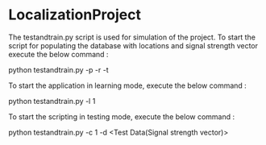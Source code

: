 # LocalizationProject

The testandtrain.py script is used for simulation of the project. To start the script for populating the database with locations and signal strength vector execute the below command :

python testandtrain.py -p -r <Number of Data points> -t <Number of transmitters>

To start the application in learning mode, execute the below command :

python testandtrain.py -l 1

To start the scripting in testing mode, execute the below command :

python testandtrain.py -c 1 -d <Test Data(Signal strength vector)>
